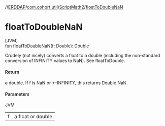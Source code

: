 //[ERDDAP](../../../index.md)/[com.cohort.util](../index.md)/[ScriptMath2](index.md)/[floatToDoubleNaN](float-to-double-na-n.md)

# floatToDoubleNaN

[JVM]\
fun [floatToDoubleNaN](float-to-double-na-n.md)(f: Double): Double

Crudely (not nicely) converts a float to a double (including the non-standard conversion of INFINITY values to NaN). See floatToDouble.

#### Return

a double. If f is NaN or +-INFINITY, this returns Double.NaN.

#### Parameters

JVM

| | |
|---|---|
| f | a float or double |